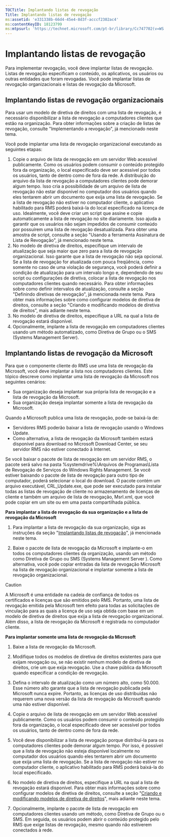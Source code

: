 ```yaml
---
TOCTitle: Implantando listas de revogação
Title: Implantando listas de revogação
ms:assetid: 'e331338b-66d4-45e4-8d3f-acccf2302ac4'
ms:contentKeyID: 18123799
ms:mtpsurl: 'https://technet.microsoft.com/pt-br/library/Cc747702(v=WS.10)'
---
```


Implantando listas de revogação
===============================

Para implementar revogação, você deve implantar listas de revogação. Listas de revogação especificam o conteúdo, os aplicativos, os usuários ou outras entidades que foram revogadas. Você pode implantar listas de revogação organizacionais e listas de revogação da Microsoft.

Implantando listas de revogação organizacionais
-----------------------------------------------

Para usar um modelo de diretiva de direitos com uma lista de revogação, é necessário disponibilizar a lista de revogação a computadores clientes que estão na organização. Para obter informações sobre a criação de listas de revogação, consulte "Implementando a revogação", já mencionado neste tema.

Você pode implantar uma lista de revogação organizacional executando as seguintes etapas:

1.  Copie o arquivo de lista de revogação em um servidor Web acessível publicamente. Como os usuários podem consumir o conteúdo protegido fora da organização, o local especificado deve ser acessível por todos os usuários, tanto de dentro como de fora da rede.
    A distribuição do arquivo da lista de revogação a computadores clientes pode demorar algum tempo. Isso cria a possibilidade de um arquivo de lista de revogação não estar disponível no computador dos usuários quando eles tentarem abrir um documento que exija uma lista de revogação. Se a lista de revogação não estiver no computador cliente, o aplicativo habilitado para RMS poderá baixá-la do local especificado na licença de uso.
    Idealmente, você deve criar um script que assine e copie automaticamente a lista de revogação no site diariamente. Isso ajuda a garantir que os usuários não sejam impedidos de consumir conteúdo por possuírem uma lista de revogação desatualizada. Para obter uma amostra de script, consulte a seção "Usando a ferramenta Assinatura de Lista de Revogação", já mencionado neste tema.
2.  No modelo de diretiva de direitos, especifique um intervalo de atualização que seja maior que zero para a lista de revogação organizacional. Isso garante que a lista de revogação não seja opcional. Se a lista de revogação for atualizada com pouca freqüência, como somente no caso de uma violação de segurança, você poderá definir a condição de atualização para um intervalo longo e, dependendo de seu script ou configurações de diretiva, colocar a lista de revogação nos computadores clientes quando necessário. Para obter informações sobre como definir intervalos de atualização, consulte a seção "Definindo diretivas de revogação", já mencionada neste tema. Para obter mais informações sobre como configurar modelos de diretiva de direitos, consulte a seção "Criando e modificando modelos de diretiva de direitos", mais adiante neste tema.
3.  No modelo de diretiva de direitos, especifique a URL na qual a lista de revogação estará disponível.
4.  Opcionalmente, implante a lista de revogação em computadores clientes usando um método automatizado, como Diretiva de Grupo ou o SMS (Systems Management Server).

Implantando listas de revogação da Microsoft
--------------------------------------------

Para que o componente cliente do RMS use uma lista de revogação da Microsoft, você deve implantar a lista nos computadores clientes. Este tópico descreve como implantar uma lista de revogação da Microsoft nos seguintes cenários:

-   Sua organização deseja implantar sua própria lista de revogação e a lista de revogação da Microsoft.
-   Sua organização deseja implantar somente a lista de revogação da Microsoft.

Quando a Microsoft publica uma lista de revogação, pode-se baixá-la de:

-   Servidores RMS poderão baixar a lista de revogação usando o Windows Update.
-   Como alternativa, a lista de revogação da Microsoft também estará disponível para download no Microsoft Download Center, se seu servidor RMS não estiver conectado à Internet.

Se você baixar o pacote de lista de revogação em um servidor RMS, o pacote será salvo na pasta %systemdrive%\\Arquivos de Programas\\Lista de Revogação de Serviços do Windows Rights Management. Se você estiver baixando o pacote de lista de revogação para outro tipo de computador, poderá selecionar o local do download. O pacote contém um arquivo executável, CRL\_Update.exe, que pode ser executado para instalar todas as listas de revogação de cliente no armazenamento de licenças de cliente e também um arquivo de lista de revogação, Msrl.xml, que você pode copiar em um site ou em uma pasta compartilhada pública.

**Para implantar a lista de revogação da sua organização e a lista de revogação da Microsoft**
1.  Para implantar a lista de revogação da sua organização, siga as instruções da seção "[Implantando listas de revogação](https://technet.microsoft.com/e331338b-66d4-45e4-8d3f-acccf2302ac4)", já mencionada neste tema.

2.  Baixe o pacote de lista de revogação da Microsoft e implante-o em todos os computadores clientes da organização, usando um método como Diretiva de Grupo ou SMS (Systems Management Server ). Como alternativa, você pode copiar entradas da lista de revogação Microsoft na lista de revogação organizacional e implantar somente a lista de revogação organizacional.

> [!Caution]  
> A Microsoft é uma entidade na cadeia de confiança de todos os certificados e licenças que são emitidos pelo RMS. Portanto, uma lista de revogação emitida pela Microsoft tem efeito para todas as solicitações de vinculação para as quais a licença de uso seja obtida com base em um modelo de diretiva de direitos que exija a lista de revogação organizacional. Além disso, a lista de revogação da Microsoft é registrada no computador cliente. 

**Para implantar somente uma lista de revogação da Microsoft**
1.  Baixe a lista de revogação da Microsoft.

2.  Modifique todos os modelos de diretiva de direitos existentes para que exijam revogação ou, se não existir nenhum modelo de diretiva de direitos, crie um que exija revogação. Use a chave pública da Microsoft quando especificar a condição de revogação.

3.  Defina o intervalo de atualização como um número alto, como 50.000. Esse número alto garante que a lista de revogação publicada pela Microsoft nunca expire. Portanto, as licenças de uso distribuídas não requerem uma nova versão da lista de revogação da Microsoft quando uma não estiver disponível.

4.  Copie o arquivo de lista de revogação em um servidor Web acessível publicamente. Como os usuários podem consumir o conteúdo protegido fora da organização, o local especificado deve ser acessível por todos os usuários, tanto de dentro como de fora da rede.

5.  Você deve disponibilizar a lista de revogação porque distribuí-la para os computadores clientes pode demorar algum tempo. Por isso, é possível que a lista de revogação não esteja disponível localmente no computador dos usuários quando eles tentarem abrir um documento que exija uma lista de revogação. Se a lista de revogação não estiver no computador cliente, o aplicativo habilitado para RMS poderá baixá-la do local especificado.

6.  No modelo de diretiva de direitos, especifique a URL na qual a lista de revogação estará disponível. Para obter mais informações sobre como configurar modelos de diretiva de direitos, consulte a seção "[Criando e modificando modelos de diretiva de direitos](https://technet.microsoft.com/6014176f-ef71-4d29-b3e3-da129c18563d)", mais adiante neste tema.

7.  Opcionalmente, implante o pacote de lista de revogação em computadores clientes usando um método, como Diretiva de Grupo ou o SMS. Em seguida, os usuários podem abrir o conteúdo protegido pelo RMS que exige listas de revogação, mesmo quando não estiverem conectados à rede.
